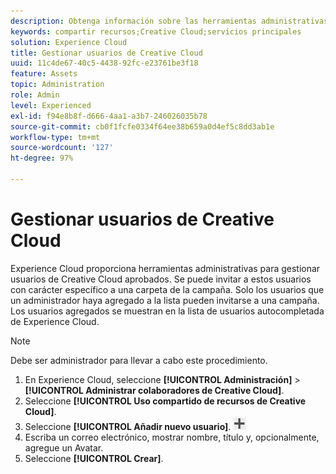```yaml
---
description: Obtenga información sobre las herramientas administrativas para administrar usuarios de Creative Cloud aprobados en Experience Cloud.
keywords: compartir recursos;Creative Cloud;servicios principales
solution: Experience Cloud
title: Gestionar usuarios de Creative Cloud
uuid: 11c4de67-40c5-4438-92fc-e23761be3f18
feature: Assets
topic: Administration
role: Admin
level: Experienced
exl-id: f94e8b8f-d666-4aa1-a3b7-246026035b78
source-git-commit: cb0f1fcfe0334f64ee38b659a0d4ef5c8dd3ab1e
workflow-type: tm+mt
source-wordcount: '127'
ht-degree: 97%

---
```


# Gestionar usuarios de Creative Cloud

Experience Cloud proporciona herramientas administrativas para gestionar usuarios de Creative Cloud aprobados. Se puede invitar a estos usuarios con carácter específico a una carpeta de la campaña. Solo los usuarios que un administrador haya agregado a la lista pueden invitarse a una campaña. Los usuarios agregados se muestran en la lista de usuarios autocompletada de Experience Cloud.

>[!NOTE]
>
>Debe ser administrador para llevar a cabo este procedimiento.

1. En Experience Cloud, seleccione **[!UICONTROL Administración]** > **[!UICONTROL Administrar colaboradores de Creative Cloud]**.
1. Seleccione **[!UICONTROL Uso compartido de recursos de Creative Cloud]**.
1. Seleccione **[!UICONTROL Añadir nuevo usuario]**.  ![agregar nuevo usuario](assets/mac_add_icon.png)
1. Escriba un correo electrónico, mostrar nombre, título y, opcionalmente, agregue un Avatar.
1. Seleccione **[!UICONTROL Crear]**.
